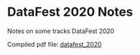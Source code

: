 # DataFest 2020 Notes

Notes on some tracks DataFest 2020

Compiled pdf file: [datafest_2020](/datafest_2020.pdf)

